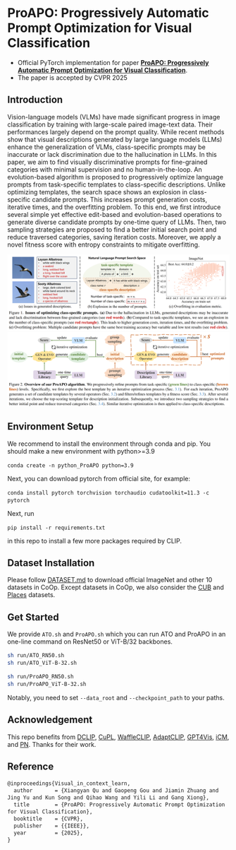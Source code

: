 # ProAPO: Progressively Automatic Prompt Optimization for Visual Classification

* Official PyTorch implementation for paper [**ProAPO: Progressively Automatic Prompt Optimization for Visual Classification**](https://arxiv.org/abs/2502.19844).
* The paper is accepted by CVPR 2025

## Introduction 
Vision-language models (VLMs) have made significant progress in image classification by training with large-scale paired image-text data. Their performances largely depend on the prompt quality. While recent methods show that visual descriptions generated by large language models (LLMs) enhance the generalization of VLMs, class-specific prompts may be inaccurate or lack discrimination due to the hallucination in LLMs. In this paper, we aim to find visually discriminative prompts for fine-grained categories with minimal supervision and no human-in-the-loop. An evolution-based algorithm is proposed to progressively optimize language prompts from task-specific templates to class-specific descriptions. Unlike optimizing templates, the search space shows an explosion in class-specific candidate prompts. This increases prompt generation costs, iterative times, and the overfitting problem. To this end, we first introduce several simple yet effective edit-based and evolution-based operations to generate diverse candidate prompts by one-time query of LLMs. Then, two sampling strategies are proposed to find a better initial search point and reduce traversed categories, saving iteration costs. Moreover, we apply a novel fitness score with entropy constraints to mitigate overfitting. 

<div align="center">
  <img width=800 src="paper_image/Motivation.png"/>
</div>

<div align="center">
  <img width=800 src="paper_image/Method.png"/>
</div>

## Environment Setup

We recommend to install the environment through conda and pip. You should make a new environment with python>=3.9

`conda create -n python_ProAPO python=3.9`

Next, you can download pytorch from official site, for example:

`conda install pytorch torchvision torchaudio cudatoolkit=11.3 -c pytorch`

Next, run 

`pip install -r requirements.txt` 

in this repo to install a few more packages required by CLIP.

## Dataset Installation

Please follow [DATASET.md](https://github.com/KaiyangZhou/CoOp/blob/main/DATASETS.md) to download official ImageNet and other 10 datasets in CoOp.
Except datasets in CoOp, we also consider the [CUB](https://www.vision.caltech.edu/datasets/cub_200_2011/) and [Places](http://places2.csail.mit.edu/) datasets.

## Get Started

We provide `ATO.sh` and `ProAPO.sh` which you can run ATO and ProAPO in an one-line command on ResNet50 or ViT-B/32 backbones.
```bash
sh run/ATO_RN50.sh
sh run/ATO_ViT-B-32.sh
```
```bash
sh run/ProAPO_RN50.sh
sh run/ProAPO_ViT-B-32.sh
```
Notably, you need to set `--data_root` and `--checkpoint_path` to your paths.



## Acknowledgement 

This repo benefits from [DCLIP](https://github.com/sachit-menon/classify_by_description_release), [CuPL](https://github.com/sarahpratt/CuPL), [WaffleCLIP](https://github.com/ExplainableML/WaffleCLIP), [AdaptCLIP](https://github.com/cvl-umass/AdaptCLIPZS), [GPT4Vis](https://github.com/whwu95/GPT4Vis), [iCM](https://github.com/zhuole1025/LLMs_as_Visual_Explainers), and [PN](https://github.com/shihongl1998/LLM-as-a-blackbox-optimizer). Thanks for their work.

## Reference

```
@inproceedings{Visual_in_context_learn,
  author       = {Xiangyan Qu and Gaopeng Gou and Jiamin Zhuang and Jing Yu and Kun Song and Qihao Wang and Yili Li and Gang Xiong},
  title        = {ProAPO: Progressively Automatic Prompt Optimization for Visual Classification},
  booktitle    = {CVPR},
  publisher    = {{IEEE}},
  year         = {2025},
}
```
